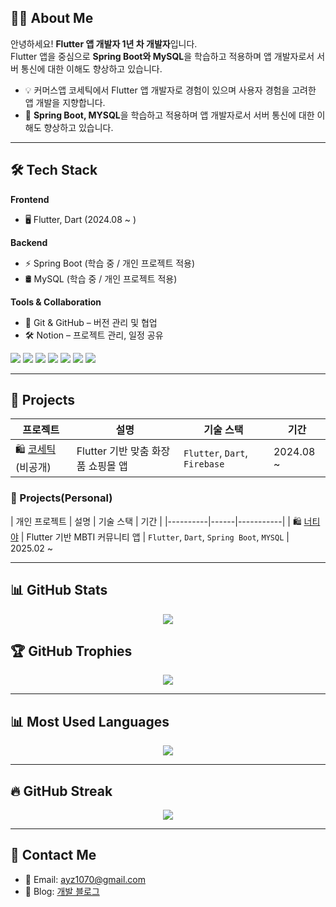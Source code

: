 ## 👩‍💻 About Me

안녕하세요! **Flutter 앱 개발자 1년 차 개발자**입니다.  
Flutter 앱을 중심으로 **Spring Boot와 MySQL**을 학습하고 적용하며 앱 개발자로서 서버 통신에 대한 이해도 향상하고 있습니다.

- 💡 커머스앱 코세틱에서 Flutter 앱 개발자로 경험이 있으며 사용자 경험을 고려한 앱 개발을 지향합니다.
- 🚀 **Spring Boot, MYSQL**을 학습하고 적용하며 앱 개발자로서 서버 통신에 대한 이해도 향상하고 있습니다.

---

## 🛠 Tech Stack

**Frontend**
- 🖥 Flutter, Dart (2024.08 ~ )

**Backend**
- ⚡ Spring Boot (학습 중 / 개인 프로젝트 적용)
- 🛢 MySQL (학습 중 / 개인 프로젝트 적용)

**Tools & Collaboration**
- 🔗 Git & GitHub – 버전 관리 및 협업
- 🛠 Notion – 프로젝트 관리, 일정 공유

<div align="left"> 
  <img src="https://img.shields.io/badge/Flutter-02569B?style=for-the-badge&logo=flutter&logoColor=white">
  <img src="https://img.shields.io/badge/Dart-0175C2?style=for-the-badge&logo=dart&logoColor=white">
  <img src="https://img.shields.io/badge/Firebase-FFCA28?style=for-the-badge&logo=firebase&logoColor=white">
  <img src="https://img.shields.io/badge/Spring%20Boot-6DB33F?style=for-the-badge&logo=springboot&logoColor=white">
  <img src="https://img.shields.io/badge/MySQL-4479A1?style=for-the-badge&logo=mysql&logoColor=white"> 
  <img src="https://img.shields.io/badge/Java-007396?style=for-the-badge&logo=java&logoColor=white"> 
  <img src="https://img.shields.io/badge/Docker-2496ED?style=for-the-badge&logo=docker&logoColor=white"> 
</div>

---

## 🚀 Projects

| 프로젝트 | 설명 | 기술 스택 | 기간 |
|----------|------|-----------|-------|
| 🛍 [코세틱](https://github.com/ayz1070/cosetic) (비공개) | Flutter 기반 맞춤 화장품 쇼핑몰 앱 | `Flutter`, `Dart`, `Firebase` | 2024.08 ~

### 🚀 Projects(Personal)

| 개인 프로젝트 | 설명 | 기술 스택 | 기간 |
|----------|------|-----------|
| 🛍 [너티야](https://github.com/ayz1070/are-you-t) | Flutter 기반 MBTI 커뮤니티 앱 | `Flutter`, `Dart`, `Spring Boot`, `MYSQL` | 2025.02 ~

---

## 📊 GitHub Stats

<div align="center">
  <img src="https://github-readme-stats.vercel.app/api?username=ayz1070&show_icons=true&theme=radical">
</div>


## 🏆 GitHub Trophies

<div align="center">
  <img src="https://github-profile-trophy.vercel.app/?username=ayz1070&theme=radical&row=1&column=7">
</div>

---

## 📊 Most Used Languages

<div align="center">
  <img src="https://github-readme-stats.vercel.app/api/top-langs/?username=ayz1070&layout=compact&theme=radical">
</div>


---

## 🔥 GitHub Streak

<div align="center">
  <img src="https://github-readme-streak-stats.herokuapp.com/?user=ayz1070&theme=radical&hide_border=true">
</div>

---

## 📩 Contact Me
- 📧 Email: [ayz1070@gmail.com](mailto:ayz1070@gmail.com)  
- 📝 Blog: [개발 블로그](https://developer-comingsoon.tistory.com/)  
